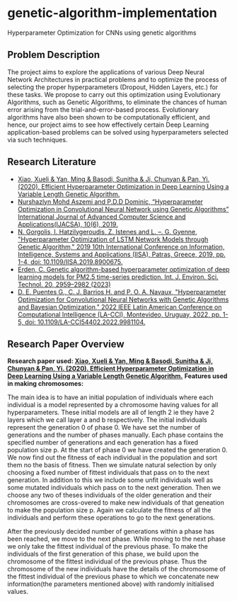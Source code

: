 # genetic-algorithm-implementation
Hyperparameter Optimization for CNNs using genetic algorithms
## Problem Description
The project aims to explore the applications of various Deep Neural Network Architectures in practical problems and to optimize the process of selecting the proper hyperparameters (Dropout, Hidden Layers, etc.) for these tasks. We propose to carry out this optimization using Evolutionary Algorithms, such as Genetic Algorithms, to eliminate the chances of human error arising from the trial-and-error-based process. Evolutionary algorithms have also been shown to be computationally efficient, and hence, our project aims to see how effectively certain Deep Learning application-based problems can be solved using hyperparameters selected via such techniques.
## Research Literature
- [Xiao, Xueli & Yan, Ming & Basodi, Sunitha & Ji, Chunyan & Pan, Yi. (2020). Efficient Hyperparameter Optimization in Deep Learning Using a Variable Length Genetic Algorithm.](https://arxiv.org/abs/2006.12703)
- [Nurshazlyn Mohd Aszemi and P.D.D Dominic, “Hyperparameter Optimization in Convolutional Neural Network using Genetic Algorithms” International Journal of Advanced Computer Science and Applications(IJACSA), 10(6), 2019. ](http://dx.doi.org/10.14569/IJACSA.2019.0100638)
- [N. Gorgolis, I. Hatzilygeroudis, Z. Istenes and L. –. G. Gyenne, "Hyperparameter Optimization of LSTM Network Models through Genetic Algorithm," 2019 10th International Conference on Information, Intelligence, Systems and Applications (IISA), Patras, Greece, 2019, pp. 1-4, doi: 10.1109/IISA.2019.8900675.](https://www.researchgate.net/publication/337513385_Hyperparameter_Optimization_of_LSTM_Network_Models_through_Genetic_Algorithm)
- [Erden, C. Genetic algorithm-based hyperparameter optimization of deep learning models for PM2.5 time-series prediction. Int. J. Environ. Sci. Technol. 20, 2959–2982 (2023)](https://doi.org/10.1007/s13762-023-04763-6)
- [D. E. Puentes G., C. J. Barrios H. and P. O. A. Navaux, "Hyperparameter Optimization for Convolutional Neural Networks with Genetic Algorithms and Bayesian Optimization," 2022 IEEE Latin American Conference on Computational Intelligence (LA-CCI), Montevideo, Uruguay, 2022, pp. 1-5, doi: 10.1109/LA-CCI54402.2022.9981104.](https://www.researchgate.net/publication/366487783_Hyperparameter_Optimization_for_Convolutional_Neural_Networks_with_Genetic_Algorithms_and_Bayesian_Optimization)

## Research Paper Overview
**Research paper used: [Xiao, Xueli & Yan, Ming & Basodi, Sunitha & Ji, Chunyan & Pan, Yi. (2020). Efficient Hyperparameter Optimization in Deep Learning Using a Variable Length Genetic Algorithm.](https://arxiv.org/abs/2006.12703)**
**Features used in making chromosomes:** 
<p>The main idea is to have an initial population of individuals where each individual is a model represented by a chromosome having values for all hyperparameters. These initial models are all of length 2 ie they have 2 layers which we call layer a and b respectively. The initial individuals represent the generation 0 of phase 0. We have set the number of generations and the number of phases manually. Each phase contains the specified number of generations and each generation has a fixed population size p. At the start of phase 0 we have created the generation 0. We now find out the fitness of each individual in the population and sort them no the basis of fitness. Then we simulate natural selection by only choosing a fixed number of fittest individuals that pass on to the next generation. In addition to this we include some unfit individuals  well as some mutated individuals which pass on to the next generation. Then we choose any two of theses individuals of the older generation and their chromosomes are cross-overed to make new individuals of that geneation to make the population size p. Again we calculate the fitness of all the individuals and perform these operations to go to the next generations.</p>
<p>After the previously decided number of generations within a phase has been reached, we move to the next phase. While moving to the next phase we only take the fittest individual of the previous phase. To make the individuals of the first generation of this phase, we build upon the chromosome of the fittest individual of the previous phase. Thus the chromosome of the new individuals have the details of the chromosome of the fittest individual of the previous phase to which we concatenate new information(the parameters mentioned above) with randomly initialised values.</p>
